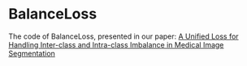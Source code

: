 # BalanceLoss
The code of BalanceLoss, presented in our paper: [A Unified Loss for Handling Inter-class and Intra-class Imbalance in Medical Image Segmentation](https://ojs.aaai.org/index.php/AAAI/article/view/32956)
